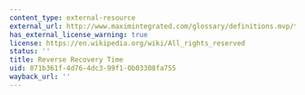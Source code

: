```yaml
---
content_type: external-resource
external_url: http://www.maximintegrated.com/glossary/definitions.mvp/term/Reverse%20Recovery%20Time/gpk/1015
has_external_license_warning: true
license: https://en.wikipedia.org/wiki/All_rights_reserved
status: ''
title: Reverse Recovery Time
uid: 871b361f-4d76-4dc3-99f1-0b03308fa755
wayback_url: ''
---
```

